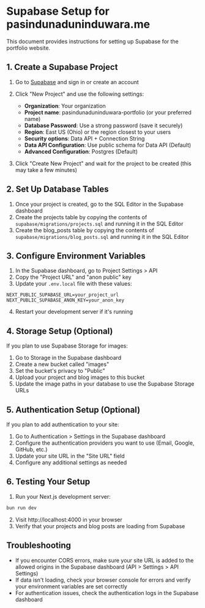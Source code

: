 # Supabase Setup for pasindunaduninduwara.me

This document provides instructions for setting up Supabase for the portfolio website.

## 1. Create a Supabase Project

1. Go to [Supabase](https://supabase.com/) and sign in or create an account
2. Click "New Project" and use the following settings:
   - **Organization**: Your organization
   - **Project name**: pasindunaduninduwara-portfolio (or your preferred name)
   - **Database Password**: Use a strong password (save it securely)
   - **Region**: East US (Ohio) or the region closest to your users
   - **Security options**: Data API + Connection String
   - **Data API Configuration**: Use public schema for Data API (Default)
   - **Advanced Configuration**: Postgres (Default)

3. Click "Create New Project" and wait for the project to be created (this may take a few minutes)

## 2. Set Up Database Tables

1. Once your project is created, go to the SQL Editor in the Supabase dashboard
2. Create the projects table by copying the contents of `supabase/migrations/projects.sql` and running it in the SQL Editor
3. Create the blog_posts table by copying the contents of `supabase/migrations/blog_posts.sql` and running it in the SQL Editor

## 3. Configure Environment Variables

1. In the Supabase dashboard, go to Project Settings > API
2. Copy the "Project URL" and "anon public" key
3. Update your `.env.local` file with these values:

```
NEXT_PUBLIC_SUPABASE_URL=your_project_url
NEXT_PUBLIC_SUPABASE_ANON_KEY=your_anon_key
```

4. Restart your development server if it's running

## 4. Storage Setup (Optional)

If you plan to use Supabase Storage for images:

1. Go to Storage in the Supabase dashboard
2. Create a new bucket called "images"
3. Set the bucket's privacy to "Public"
4. Upload your project and blog images to this bucket
5. Update the image paths in your database to use the Supabase Storage URLs

## 5. Authentication Setup (Optional)

If you plan to add authentication to your site:

1. Go to Authentication > Settings in the Supabase dashboard
2. Configure the authentication providers you want to use (Email, Google, GitHub, etc.)
3. Update your site URL in the "Site URL" field
4. Configure any additional settings as needed

## 6. Testing Your Setup

1. Run your Next.js development server:
```bash
bun run dev
```

2. Visit http://localhost:4000 in your browser
3. Verify that your projects and blog posts are loading from Supabase

## Troubleshooting

- If you encounter CORS errors, make sure your site URL is added to the allowed origins in the Supabase dashboard (API > Settings > API Settings)
- If data isn't loading, check your browser console for errors and verify your environment variables are set correctly
- For authentication issues, check the authentication logs in the Supabase dashboard
